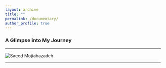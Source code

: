 ```yaml
---
layout: archive
title: ""
permalink: /documentary/
author_profile: true
---
```


### **A Glimpse into My Journey**
___
![Saeed Mojtabazadeh](https://github.com/mojtabazadeh/mojtabazadeh.github.io/blob/main/images/The%20Documentary.jpg?raw=true)

___

